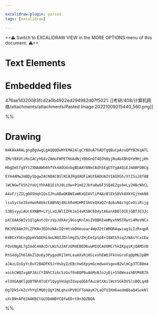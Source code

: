 ```yaml
---

excalidraw-plugin: parsed
tags: [excalidraw]

---
```

==⚠  Switch to EXCALIDRAW VIEW in the MORE OPTIONS menu of this document. ⚠==


# Text Elements

# Embedded files
476ae1d320083fcd2a0b4922ed294982d07f5021: [[考研/408/计算机网络/attachments/attachments/Pasted Image 20221009015440_560.png]]

%%
# Drawing
```compressed-json
N4KAkARALgngDgUwgLgAQQQDwMYEMA2AlgCYBOuA7hADTgQBuCpAzoQPYB2KqATL

ZMzYBXUtiRoIACyhQ4zZAHoFWPETKUAdNjYBbGnQT4EOhByjNuAbXBhQYe9Hjj0h

HbgDmSfg8Yt2XNAAWb0hfVk4AOU4xbgBGAAYANkCAdh5EgE5YgA4QiEJmABFDBCg

EYm4AMwJmBDySbgw2ACN8AC8UlNIAJRgdADFiAGt6ADUAIVIAQXGh/XtISsJ8fAB

lWCNGwTV5h2YoUjYhhAB1EihJOLz9w+P1mE2JbYa8w6F3SQ4EZgs0eLy2HBcNhCL

A4vF/jZILgOO5HqhIQsIJhuABaQKBWIaWKxQIAVliPAAzBlEkS8Vk8XkYGjYmkNO

lsuSycSeIEeHwoRAbkcEABhNj4NikRoHGHMIGkUxQXaQZrAobuN4cYgCoUiiRijg

S3BSsyyiAUc6XNBM+LYjLxQJWlIZFKJeI4vKSBCED4ytAkonXBDlOIEjGBTJE3Jc

pXCOAASWIv1QlgAutcDrzVpJdXAvj9GsqKnlmsIVQBRIwmMyxhN5IRwYi4MoVNCx

RKJPE8AmJFLZFKNvJEDhzNAcIQrHtsbDHeuoar4WpJ2tCWMQRAqwiwg1LIzRxqpR

K4BCxYhEngQpmVbDEHi4eLNQIZDnlHgZG/ZHjEeIpSp4+I8WIG5iqZzWAsYCxCEw

FQvGNgAL7gImdC4HAcDrLWzh2JAFzGM4EBEO6uwMIQCAUOMCrhkIKpqsKjQAMSVD

RtG4dgIh6lAkZlDo6y3PygoURIlHYLeuAXvRjHSixxhEWOJFkVxGroFqOpMUJpBM

aJAzLGsGyYc8uY2BADFKSJrHsbyZzEBcVw6XpymGcmdwaVsgovBZwlmCp3TCB8ma

xoikCWQZxgAPJAiCYINhC3i6c5zGsf0nBQP0uA6MsNJoJyDi+S50WxashBtM4R7h

elUXGAAKlgUBTNhAToEYlQygVkUqUZdxpqQGbfAuzAtXAilWcYSGkOVSlsBQLq4B

Og7Dk5+kZcYhYqlMQ0jQgY2NLqhxUPV01FToAAyK7LaQTUIKm6aedmBbaQ4SokNl

uXcBN+AFdJAAKBClGU3DANBYCQfwEDrt8n3QZBQA
```
%%